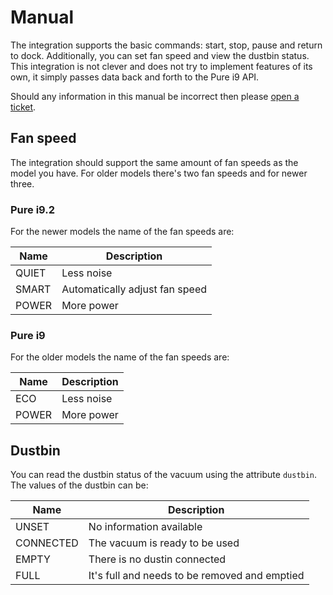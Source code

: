 # Manual

The integration supports the basic commands: start, stop, pause and return to dock. Additionally, you can set fan speed
and view the dustbin status. This integration is not clever and does not try to implement features of its own, it simply
passes data back and forth to the Pure i9 API.

Should any information in this manual be incorrect then
please [open a ticket](https://github.com/Ekman/home-assistant-pure-i9/issues/new).

## Fan speed

The integration should support the same amount of fan speeds as the model you have. For older models there's two fan
speeds and for newer three.

### Pure i9.2

For the newer models the name of the fan speeds are:

| Name | Description |
| --- | --- |
| QUIET | Less noise |
| SMART | Automatically adjust fan speed |
| POWER | More power |

### Pure i9

For the older models the name of the fan speeds are:

| Name | Description |
| --- | --- |
| ECO | Less noise |
| POWER | More power |

## Dustbin

You can read the dustbin status of the vacuum using the attribute `dustbin`. The values of the dustbin can be:

| Name | Description |
| --- | --- |
| UNSET | No information available |
| CONNECTED | The vacuum is ready to be used |
| EMPTY | There is no dustin connected |
| FULL | It's full and needs to be removed and emptied |
